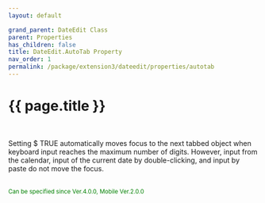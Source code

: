 ```yaml
---
layout: default

grand_parent: DateEdit Class
parent: Properties
has_children: false
title: DateEdit.AutoTab Property
nav_order: 1
permalink: /package/extension3/dateedit/properties/autotab
---
```

# {{ page.title }}
<br>

Setting $ TRUE automatically moves focus to the next tabbed object when keyboard input reaches the maximum number of digits.
However, input from the calendar, input of the current date by double-clicking, and input by paste do not move the focus.

<br><small><span style="color:green">Can be specified since Ver.4.0.0, Mobile Ver.2.0.0</span></small>
